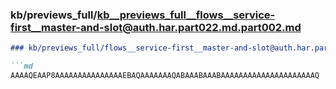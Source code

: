 ### kb/previews_full/kb__previews_full__flows__service-first__master-and-slot@auth.har.part022.md.part002.md

```md
### kb/previews_full/flows__service-first__master-and-slot@auth.har.part022.md (part 002)

```md
AAAAQEAAP8AAAAAAAAAAAAAAAEBAQAAAAAAAQABAAABAAABAAAAAAAAAAAAAAAAAAAAAQ
```

```

```
